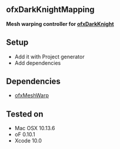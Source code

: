 ## ofxDarkKnightMapping ##

**Mesh warping controller for [ofxDarkKnight](https://github.com/luiscript/ofxDarkKnight)**

## Setup
- Add it with Project generator
- Add dependencies

## Dependencies
- [ofxMeshWarp](https://github.com/nariakiiwatani/ofxMeshWarp) 

## Tested on
- Mac OSX 10.13.6  
- oF 0.10.1  
- Xcode 10.0